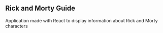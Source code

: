 ## Rick and Morty Guide

Application made with React to display information about Rick and Morty characters